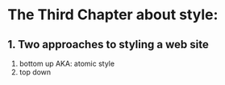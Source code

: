 The Third Chapter about style:
====

## 1. Two approaches to styling a web site

1. bottom up AKA: atomic style
2. top down
